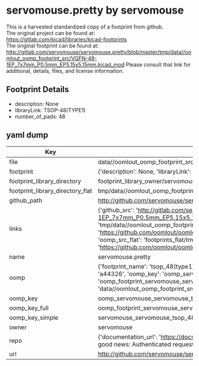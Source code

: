# servomouse.pretty by servomouse  
This is a harvested standardized copy of a footprint from github.  
The original project can be found at:  
https://gitlab.com/kicad/libraries/kicad-footprints  
The original footprint can be found at:
http://gitlab.com/servomouse/servomouse.pretty/blob/master/tmp/data//oomlout_oomp_footprint_src/VQFN-48-1EP_7x7mm_P0.5mm_EP5.15x5.15mm.kicad_mod
Please consult that link for additional, details, files, and license information.  
## Footprint Details
* description: None  
* libraryLink: TSOP-48(TYPE1)  
* number_of_pads: 48  
## yaml dump  
| Key | Value |  
| --- | --- |  
| file | data//oomlout_oomp_footprint_src/servomouse.pretty/TSOP-48(TYPE1).kicad_mod |  
| footprint | {'description': None, 'libraryLink': 'TSOP-48(TYPE1)', 'number_of_pads': 48} |  
| footprint_library_directory | footprint_library_owner/servomouse_servomouse.pretty |  
| footprint_library_directory_flat | tmp/data//oomlout_oomp_footprint_src/footprints_flat/servomouse_servomouse_tsop_48(type1)/working |  
| github_path | http://github.com/servomouse/servomouse.pretty/blob/master/tmp/data//oomlout_oomp_footprint_src/TSOP-48(TYPE1).kicad_mod |  
| links | {'github_src': 'http://gitlab.com/servomouse/servomouse.pretty/blob/master/tmp/data//oomlout_oomp_footprint_src/VQFN-48-1EP_7x7mm_P0.5mm_EP5.15x5.15mm.kicad_mod', 'github_src_repo': 'https://gitlab.com/kicad/libraries/kicad-footprints', 'oomp_bot': 'tmp/data//oomlout_oomp_footprint_src/footprints/servomouse_servomouse_tsop_48(type1)/working', 'oomp_bot_github': 'https://github.com/oomlout/oomlout_oomp_footprint_bot/tree/main/tmp/data//oomlout_oomp_footprint_src/footprints/servomouse_servomouse_tsop_48(type1)/working', 'oomp_src_flat': 'footprints_flat/tmp/data//oomlout_oomp_footprint_src/footprints_flat/servomouse_servomouse_tsop_48(type1)/working', 'oomp_src_flat_github': 'https://github.com/oomlout/oomlout_oomp_footprint_src/tree/main/tmp/data//oomlout_oomp_footprint_src/footprints_flat/servomouse_servomouse_tsop_48(type1)/working'} |  
| name | servomouse.pretty |  
| oomp | {'footprint_name': 'tsop_48(type1)', 'library_name': 'servomouse', 'md5': 'a4432635fa25a57500cbc16bc11a94c2', 'md5_10': 'a4432635fa', 'md5_5': 'a4432', 'md5_6': 'a44326', 'oomp_key': 'oomp_servomouse_servomouse_tsop_48(type1)', 'oomp_key_extra': 'oomp_footprint_servomouse_servomouse_tsop_48(type1)', 'oomp_key_full': 'oomp_footprint_servomouse_servomouse_tsop_48(type1)_a44326', 'oomp_key_simple': 'servomouse_servomouse_tsop_48(type1)', 'original_filename': 'data//oomlout_oomp_footprint_src/servomouse.pretty/TSOP-48(TYPE1).kicad_mod', 'owner_name': 'servomouse'} |  
| oomp_key | oomp_servomouse_servomouse_tsop_48(type1) |  
| oomp_key_full | oomp_footprint_servomouse_servomouse_tsop_48(type1) |  
| oomp_key_simple | servomouse_servomouse_tsop_48(type1) |  
| owner | servomouse |  
| repo | {'documentation_url': 'https://docs.github.com/rest/overview/resources-in-the-rest-api#rate-limiting', 'message': "API rate limit exceeded for 84.66.142.224. (But here's the good news: Authenticated requests get a higher rate limit. Check out the documentation for more details.)"} |  
| url | http://github.com/servomouse/servomouse.pretty |  

